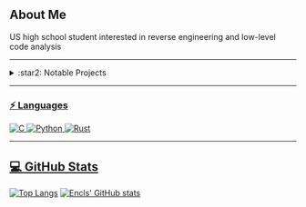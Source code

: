 ## About Me
US high school student interested in reverse engineering and low-level code analysis

<hr>

<details>
<summary>:star2: Notable Projects</summary>
  
<p align="center"><a href="https://github.com/NtTuna/SystemPolicyInfo"> <img src="https://github-readme-stats.vercel.app/api/pin/?username=encls&repo=SystemPolicyInfo" /> 
<p align="center"><a href="https://github.com/NtTuna/GD-Editor-Leak"><img src="https://github-readme-stats.vercel.app/api/pin/?username=encls&repo=GD-Editor-Leak" /> </a>
<p align="center"><a href="https://github.com/NtTuna/photon"><img src="https://github-readme-stats.vercel.app/api/pin/?username=encls&repo=photon" /> 
<p align="center"><a href="https://github.com/NtTuna/StudentVue-rs"> <img src="https://github-readme-stats.vercel.app/api/pin/?username=encls&repo=StudentVue-rs" /> 
<p align="center"><a href="https://github.com/NtTuna/BadlionLogger"> <img src="https://github-readme-stats.vercel.app/api/pin/?username=encls&repo=BadlionLogger" /> 
<p align="center"><a href="https://github.com/NtTuna/AsIO-Exploit"> <img src="https://github-readme-stats.vercel.app/api/pin/?username=encls&repo=AsIO-Exploit" /> 

</details>

<hr>

### ⚡ Languages
![C](https://img.shields.io/badge/-C-black?style=flat-square&logo=C)
![Python](https://img.shields.io/badge/-Python-black?style=flat-square&logo=Python)
![Rust](https://img.shields.io/badge/-Rust-black?style=flat-square&logo=Rust)

<hr>

## 💻 GitHub Stats
[![Top Langs](https://github-readme-stats.vercel.app/api/top-langs/?username=NtTuna)](https://github.com/anuraghazra/github-readme-stats)
[![Encls' GitHub stats](https://github-readme-stats.vercel.app/api?username=NtTuna)](https://github.com/anuraghazra/github-readme-stats)
